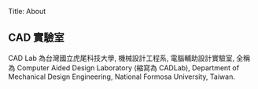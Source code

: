 Title: About

## CAD 實驗室

CAD Lab 為台灣國立虎尾科技大學, 機械設計工程系, 電腦輔助設計實驗室, 全稱為 Computer Aided Design Laboratory (縮寫為 CADLab), Department of Mechanical Design Engineering, National Formosa University, Taiwan.

